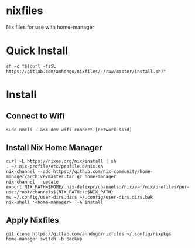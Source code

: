 # nixfiles
Nix files for use with home-manager

# Quick Install
```
sh -c "$(curl -fsSL https://gitlab.com/anhdngo/nixfiles/-/raw/master/install.sh)"
```

# Install
## Connect to Wifi
```
sudo nmcli --ask dev wifi connect [network-ssid]
```
## Install Nix Home Manager
```
curl -L https://nixos.org/nix/install | sh
. ~/.nix-profile/etc/profile.d/nix.sh
nix-channel --add https://github.com/nix-community/home-manager/archive/master.tar.gz home-manager
nix-channel --update
export NIX_PATH=$HOME/.nix-defexpr/channels:/nix/var/nix/profiles/per-user/root/channels${NIX_PATH:+:$NIX_PATH}
mv ~/.config/user-dirs.dirs ~/.config/user-dirs.dirs.bak
nix-shell '<home-manager>' -A install
```
## Apply Nixfiles
```
git clone https://gitlab.com/anhdngo/nixfiles ~/.config/nixpkgs
home-manager switch -b backup
```
